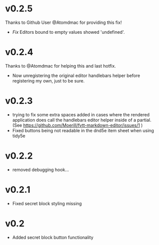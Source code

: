 # v0.2.5
Thanks to Github User @Atomdmac for providing this fix!
- *Fix* Editors bound to empty values showed 'undefined'.

# v0.2.4
Thanks to @Atomdmac  for helping this and last hotfix.
- Now unregistering the original editor handlebars helper before registering my own, just to be sure. 

# v0.2.3

- trying to fix some extra spaces added in cases where the rendered application does call the handlebars editor helper inside of a partial. (See https://github.com/Moerill/fvtt-markdown-editor/issues/1 )
- Fixed buttons being not readable in the dnd5e item sheet when using tidy5e

# v0.2.2
* removed debugging hook...

# v0.2.1
* Fixed secret block styling missing

# v0.2
* Added secret block button functionality